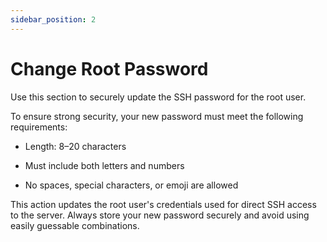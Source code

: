 ```yaml
---
sidebar_position: 2
---
```


# Change Root Password

Use this section to securely update the SSH password for the root user.

To ensure strong security, your new password must meet the following requirements:

- Length: 8–20 characters

- Must include both letters and numbers

- No spaces, special characters, or emoji are allowed

This action updates the root user's credentials used for direct SSH access to the server. Always store your new password securely and avoid using easily guessable combinations.
